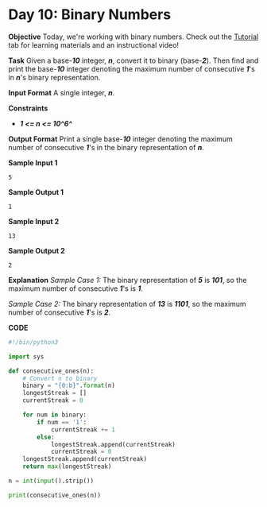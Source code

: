 # Day 10: Binary Numbers

**Objective**
Today, we're working with binary numbers. Check out the [Tutorial](https://www.hackerrank.com/challenges/30-binary-numbers/tutorial) tab for learning materials and an instructional video!

**Task**
Given a base-_**10**_ integer, _**n**_, convert it to binary (base-_**2**_). Then find and print the base-_**10**_ integer denoting the maximum number of consecutive _**1**_'s in _**n**_'s binary representation.

**Input Format**
A single integer, _**n**_.

**Constraints**

* _**1 <= n <= 10^6^**_

**Output Format**
Print a single base-_**10**_ integer denoting the maximum number of consecutive _**1**_'s in the binary representation of _**n**_.

**Sample Input 1**
```
5
```

**Sample Output 1**
```
1
```

**Sample Input 2**
```
13
```

**Sample Output 2**
```
2
```

**Explanation**
_Sample Case 1:_
The binary representation of _**5**_ is _**101**_, so the maximum number of consecutive _**1**_'s is _**1**_.

_Sample Case 2:_
The binary representation of _**13**_ is _**1101**_, so the maximum number of consecutive _**1**_'s is _**2**_.

**CODE**
```Python
#!/bin/python3

import sys

def consecutive_ones(n):
	# Convert n to binary
	binary = "{0:b}".format(n)
	longestStreak = []
	currentStreak = 0

	for num in binary:
		if num == '1':
			currentStreak += 1
		else:
			longestStreak.append(currentStreak)
			currentStreak = 0
	longestStreak.append(currentStreak)
	return max(longestStreak)

n = int(input().strip())

print(consecutive_ones(n))

```
